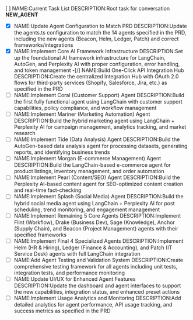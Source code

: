 [ ] NAME:Current Task List DESCRIPTION:Root task for conversation __NEW_AGENT__
-[x] NAME:Update Agent Configuration to Match PRD DESCRIPTION:Update the agents.ts configuration to match the 14 agents specified in the PRD, including the new agents (Beacon, Helm, Ledger, Patch) and correct frameworks/integrations
-[x] NAME:Implement Core AI Framework Infrastructure DESCRIPTION:Set up the foundational AI framework infrastructure for LangChain, AutoGen, and Perplexity AI with proper configuration, error handling, and token management
-[/] NAME:Build One-Click API Integration Hub DESCRIPTION:Create the centralized Integration Hub with OAuth 2.0 flows for third-party services (Shopify, Salesforce, Jira, etc.) as specified in the PRD
-[ ] NAME:Implement Coral (Customer Support) Agent DESCRIPTION:Build the first fully functional agent using LangChain with customer support capabilities, policy compliance, and workflow management
-[ ] NAME:Implement Mariner (Marketing Automation) Agent DESCRIPTION:Build the hybrid marketing agent using LangChain + Perplexity AI for campaign management, analytics tracking, and market research
-[ ] NAME:Implement Tide (Data Analysis) Agent DESCRIPTION:Build the AutoGen-based data analysis agent for processing datasets, generating reports, and identifying business trends
-[ ] NAME:Implement Morgan (E-commerce Management) Agent DESCRIPTION:Build the LangChain-based e-commerce agent for product listings, inventory management, and order automation
-[ ] NAME:Implement Pearl (Content/SEO) Agent DESCRIPTION:Build the Perplexity AI-based content agent for SEO-optimized content creation and real-time fact-checking
-[ ] NAME:Implement Splash (Social Media) Agent DESCRIPTION:Build the hybrid social media agent using LangChain + Perplexity AI for post scheduling, trend monitoring, and engagement management
-[ ] NAME:Implement Remaining 5 Core Agents DESCRIPTION:Implement Flint (Workflow), Drake (Business Dev), Sage (Knowledge), Anchor (Supply Chain), and Beacon (Project Management) agents with their specified frameworks
-[ ] NAME:Implement Final 4 Specialized Agents DESCRIPTION:Implement Helm (HR & Hiring), Ledger (Finance & Accounting), and Patch (IT Service Desk) agents with full LangChain integration
-[ ] NAME:Add Agent Testing and Validation System DESCRIPTION:Create comprehensive testing framework for all agents including unit tests, integration tests, and performance monitoring
-[ ] NAME:Update UI/UX for Enhanced Agent Features DESCRIPTION:Update the dashboard and agent interfaces to support the new capabilities, integration status, and enhanced preset actions
-[ ] NAME:Implement Usage Analytics and Monitoring DESCRIPTION:Add detailed analytics for agent performance, API usage tracking, and success metrics as specified in the PRD